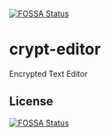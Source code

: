 [![FOSSA Status](https://app.fossa.io/api/projects/git%2Bgithub.com%2Fstevehansen%2Fcrypt-editor.svg?type=shield)](https://app.fossa.io/projects/git%2Bgithub.com%2Fstevehansen%2Fcrypt-editor?ref=badge_shield)

crypt-editor
============

Encrypted Text Editor


## License
[![FOSSA Status](https://app.fossa.io/api/projects/git%2Bgithub.com%2Fstevehansen%2Fcrypt-editor.svg?type=large)](https://app.fossa.io/projects/git%2Bgithub.com%2Fstevehansen%2Fcrypt-editor?ref=badge_large)